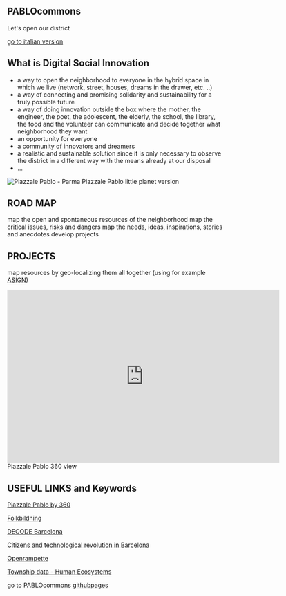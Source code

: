 ## PABLOcommons

Let's open our district

[go to italian version](https://pablocommons.github.io/)

## What is Digital Social Innovation

* a way to open the neighborhood to everyone in the hybrid space in which we live (network, street, houses, dreams in the drawer, etc. ..)
* a way of connecting and promising solidarity and sustainability for a truly possible future
* a way of doing innovation outside the box where the mother, the engineer, the poet, the adolescent, the elderly, the school, the library, the food and the volunteer can communicate and decide together what neighborhood they want
* an opportunity for everyone
* a community of innovators and dreamers
* a realistic and sustainable solution since it is only necessary to observe the district in a different way with the means already at our disposal
* ...



![Piazzale Pablo - Parma](https://pablocommons.github.io/IMG_20181113_104630.jpg)
Piazzale Pablo little planet version


## ROAD MAP
map the open and spontaneous resources of the neighborhood
map the critical issues, risks and dangers
map the needs, ideas, inspirations, stories and anecdotes
develop projects

## PROJECTS
map resources by geo-localizing them all together (using for example [ASIGN](https://asign.cern.ch/))


<iframe src="https://h5.veer.tv/photo-player?pid=323412&utm_medium=embed" frameborder="0" width="630" height="400" allowfullscreen="true" mozallowfullscreen="true" webkitallowfullscreen="true"></iframe>
Piazzale Pablo 360 view


## USEFUL LINKS and Keywords
[Piazzale Pablo by 360](https://veer.tv/photos/323412)

[Folkbildning](http://www.folkuniversitetet.se/In-English/About-Folkuniversitetet/what-is-folkbildning/)

[DECODE Barcelona](https://www.decodeproject.eu/what-decode)

[Citizens and technological revolution in Barcelona](http://temi.repubblica.it/micromega-online/si-scrive-rete-si-legge-cambiamento-la-rivoluzione-tecnologica-di-barcellona/)

[Openrampette](http://rampette.opencare.cc/)

[Township data - Human Ecosystems](https://www.he-r.it/her-she-loves-san-lorenzo-winter-2018-calls/?fbclid=IwAR2Gc3hZQ6MoTupLmvCMEiWFPIWUjlQrV0NOqBgpG86cGaYO6rjDeqbVzM8)


go to PABLOcommons [githubpages](https://github.com/pablocommons/pablocommons.github.io)
